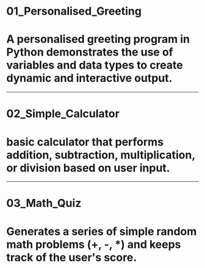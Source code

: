 # 01_Personalised_Greeting
# A personalised greeting program in Python demonstrates the use of variables and data types to create dynamic and interactive output.
----------------------------------------------------------------------------------------------------------------------
# 02_Simple_Calculator
# basic calculator that performs addition, subtraction, multiplication, or division based on user input.
----------------------------------------------------------------------------------------------------------------------
# 03_Math_Quiz
# Generates a series of simple random math problems (+, -, *) and keeps track of the user's score.
